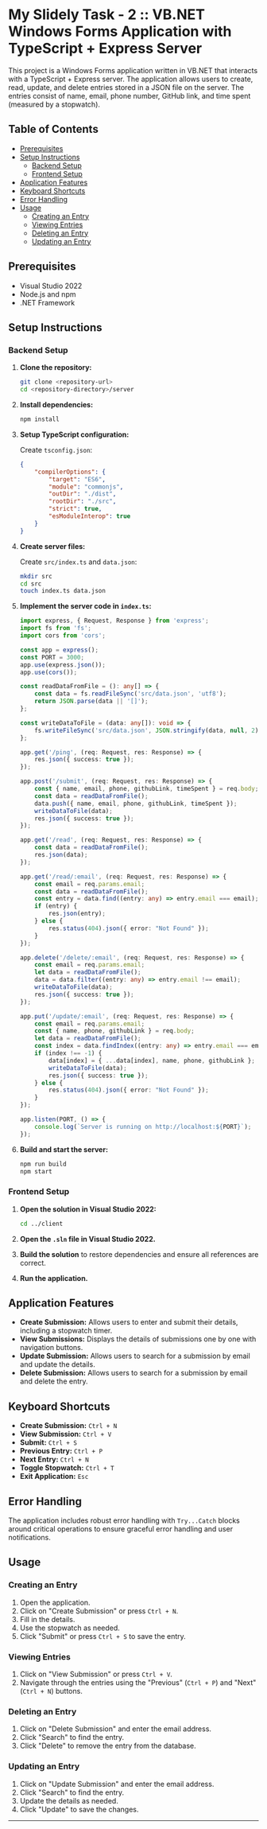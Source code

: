 # My Slidely Task - 2 :: VB.NET Windows Forms Application with TypeScript + Express Server

This project is a Windows Forms application written in VB.NET that interacts with a TypeScript + Express server. The application allows users to create, read, update, and delete entries stored in a JSON file on the server. The entries consist of name, email, phone number, GitHub link, and time spent (measured by a stopwatch).

## Table of Contents

- [Prerequisites](#prerequisites)
- [Setup Instructions](#setup-instructions)
  - [Backend Setup](#backend-setup)
  - [Frontend Setup](#frontend-setup)
- [Application Features](#application-features)
- [Keyboard Shortcuts](#keyboard-shortcuts)
- [Error Handling](#error-handling)
- [Usage](#usage)
  - [Creating an Entry](#creating-an-entry)
  - [Viewing Entries](#viewing-entries)
  - [Deleting an Entry](#deleting-an-entry)
  - [Updating an Entry](#updating-an-entry)

## Prerequisites

- Visual Studio 2022
- Node.js and npm
- .NET Framework

## Setup Instructions

### Backend Setup

1. **Clone the repository:**

    ```sh
    git clone <repository-url>
    cd <repository-directory>/server
    ```

2. **Install dependencies:**

    ```sh
    npm install
    ```

3. **Setup TypeScript configuration:**

    Create `tsconfig.json`:

    ```json
    {
        "compilerOptions": {
            "target": "ES6",
            "module": "commonjs",
            "outDir": "./dist",
            "rootDir": "./src",
            "strict": true,
            "esModuleInterop": true
        }
    }
    ```

4. **Create server files:**

    Create `src/index.ts` and `data.json`:

    ```sh
    mkdir src
    cd src
    touch index.ts data.json
    ```

5. **Implement the server code in `index.ts`:**

    ```typescript
    import express, { Request, Response } from 'express';
    import fs from 'fs';
    import cors from 'cors';

    const app = express();
    const PORT = 3000;
    app.use(express.json());
    app.use(cors());

    const readDataFromFile = (): any[] => {
        const data = fs.readFileSync('src/data.json', 'utf8');
        return JSON.parse(data || '[]');
    };

    const writeDataToFile = (data: any[]): void => {
        fs.writeFileSync('src/data.json', JSON.stringify(data, null, 2), 'utf8');
    };

    app.get('/ping', (req: Request, res: Response) => {
        res.json({ success: true });
    });

    app.post('/submit', (req: Request, res: Response) => {
        const { name, email, phone, githubLink, timeSpent } = req.body;
        const data = readDataFromFile();
        data.push({ name, email, phone, githubLink, timeSpent });
        writeDataToFile(data);
        res.json({ success: true });
    });

    app.get('/read', (req: Request, res: Response) => {
        const data = readDataFromFile();
        res.json(data);
    });

    app.get('/read/:email', (req: Request, res: Response) => {
        const email = req.params.email;
        const data = readDataFromFile();
        const entry = data.find((entry: any) => entry.email === email);
        if (entry) {
            res.json(entry);
        } else {
            res.status(404).json({ error: "Not Found" });
        }
    });

    app.delete('/delete/:email', (req: Request, res: Response) => {
        const email = req.params.email;
        let data = readDataFromFile();
        data = data.filter((entry: any) => entry.email !== email);
        writeDataToFile(data);
        res.json({ success: true });
    });

    app.put('/update/:email', (req: Request, res: Response) => {
        const email = req.params.email;
        const { name, phone, githubLink } = req.body;
        let data = readDataFromFile();
        const index = data.findIndex((entry: any) => entry.email === email);
        if (index !== -1) {
            data[index] = { ...data[index], name, phone, githubLink };
            writeDataToFile(data);
            res.json({ success: true });
        } else {
            res.status(404).json({ error: "Not Found" });
        }
    });

    app.listen(PORT, () => {
        console.log(`Server is running on http://localhost:${PORT}`);
    });
    ```

6. **Build and start the server:**

    ```sh
    npm run build
    npm start
    ```

### Frontend Setup

1. **Open the solution in Visual Studio 2022:**

    ```sh
    cd ../client
    ```

2. **Open the `.sln` file in Visual Studio 2022.**

3. **Build the solution** to restore dependencies and ensure all references are correct.

4. **Run the application.**

## Application Features

- **Create Submission:** Allows users to enter and submit their details, including a stopwatch timer.
- **View Submissions:** Displays the details of submissions one by one with navigation buttons.
- **Update Submission:** Allows users to search for a submission by email and update the details.
- **Delete Submission:** Allows users to search for a submission by email and delete the entry.

## Keyboard Shortcuts

- **Create Submission:** `Ctrl + N`
- **View Submission:** `Ctrl + V`
- **Submit:** `Ctrl + S`
- **Previous Entry:** `Ctrl + P`
- **Next Entry:** `Ctrl + N`
- **Toggle Stopwatch:** `Ctrl + T`
- **Exit Application:** `Esc`

## Error Handling

The application includes robust error handling with `Try...Catch` blocks around critical operations to ensure graceful error handling and user notifications.

## Usage

### Creating an Entry

1. Open the application.
2. Click on "Create Submission" or press `Ctrl + N`.
3. Fill in the details.
4. Use the stopwatch as needed.
5. Click "Submit" or press `Ctrl + S` to save the entry.

### Viewing Entries

1. Click on "View Submission" or press `Ctrl + V`.
2. Navigate through the entries using the "Previous" (`Ctrl + P`) and "Next" (`Ctrl + N`) buttons.

### Deleting an Entry

1. Click on "Delete Submission" and enter the email address.
2. Click "Search" to find the entry.
3. Click "Delete" to remove the entry from the database.

### Updating an Entry

1. Click on "Update Submission" and enter the email address.
2. Click "Search" to find the entry.
3. Update the details as needed.
4. Click "Update" to save the changes.

---
